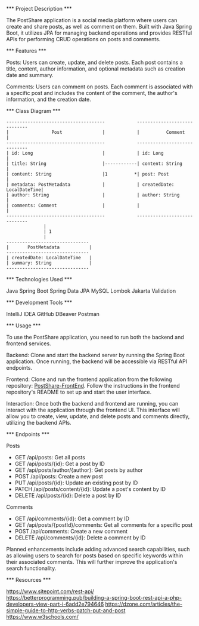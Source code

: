 *** Project Description ***

The PostShare application is a social media platform where users can create and share posts, as well as comment on them. Built with Java Spring Boot, it utilizes JPA for managing backend operations and provides RESTful APIs for performing CRUD operations on posts and comments.

*** Features ***

Posts: Users can create, update, and delete posts. Each post contains a title, content, author information, and optional metadata such as creation date and summary.

Comments: Users can comment on posts. Each comment is associated with a specific post and includes the content of the comment, the author's information, and the creation date.

*** Class Diagram ***

    -------------------------------------            -----------------------------
    |                Post               |            |          Comment          |
    -------------------------------------            -----------------------------
    | id: Long                          |            | id: Long                  |
    | title: String                     |------------| content: String           |
    | content: String                   |1          *| post: Post                |
    | metadata: PostMetadata            |            | createdDate: LocalDateTime|
    | author: String                    |            | author: String            |
    | comments: Comment                 |            |                           |
    -------------------------------------            -----------------------------
                  |
                  | 1
                  |
    -------------------------------
    |       PostMetadata           |
    -------------------------------
    | createdDate: LocalDateTime   |
    | summary: String              |
    -------------------------------

*** Technologies Used ***

Java
Spring Boot
Spring Data JPA
MySQL
Lombok
Jakarta Validation

*** Development Tools ***

IntelliJ IDEA
GitHub
DBeaver
Postman

*** Usage ***

To use the PostShare application, you need to run both the backend and frontend services.

Backend: Clone and start the backend server by running the Spring Boot application. Once running, the backend will be accessible via RESTful API endpoints.

Frontend: Clone and run the frontend application from the following repository: [PostShare-FrontEnd](https://github.com/elpezpr/PostShare-FrontEnd). Follow the instructions in the frontend repository's README to set up and start the user interface.

Interaction: Once both the backend and frontend are running, you can interact with the application through the frontend UI. This interface will allow you to create, view, update, and delete posts and comments directly, utilizing the backend APIs.

*** Endpoints ***

Posts
- GET /api/posts: Get all posts
- GET /api/posts/{id}: Get a post by ID
- GET /api/posts/author/{author}: Get posts by author
- POST /api/posts: Create a new post
- PUT /api/posts/{id}: Update an existing post by ID
- PATCH /api/posts/content/{id}: Update a post's content by ID
- DELETE /api/posts/{id}: Delete a post by ID

Comments
- GET /api/comments/{id}: Get a comment by ID
- GET /api/posts/{postId}/comments: Get all comments for a specific post
- POST /api/comments: Create a new comment
- DELETE /api/comments/{id}: Delete a comment by ID

Planned enhancements include adding advanced search capabilities, such as allowing users to search for posts based on specific keywords within their associated comments. This will further improve the application's search functionality.

*** Resources ***

https://www.sitepoint.com/rest-api/
https://betterprogramming.pub/building-a-spring-boot-rest-api-a-php-developers-view-part-i-6add2e794646
https://dzone.com/articles/the-simple-guide-to-http-verbs-patch-put-and-post
https://www.w3schools.com/
